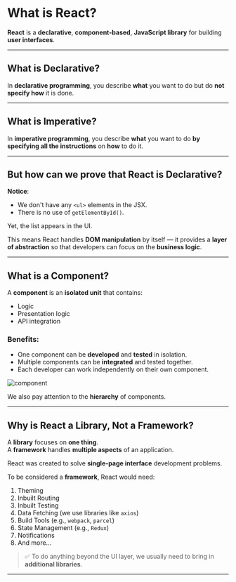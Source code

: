 # What is React?

**React** is a **declarative**, **component-based**, **JavaScript library** for building **user interfaces**.

---

## What is Declarative?

In **declarative programming**, you describe **what** you want to do but do **not specify how** it is done.

---

## What is Imperative?

In **imperative programming**, you describe **what** you want to do **by specifying all the instructions** on **how** to do it.

---

## But how can we prove that React is Declarative?

**Notice**:
- We don't have any `<ul>` elements in the JSX.
- There is no use of `getElementById()`.

Yet, the list appears in the UI.

This means React handles **DOM manipulation** by itself — it provides a **layer of abstraction** so that developers can focus on the **business logic**.

---

## What is a Component?

A **component** is an **isolated unit** that contains:

- Logic  
- Presentation logic  
- API integration  

### Benefits:

- One component can be **developed** and **tested** in isolation.
- Multiple components can be **integrated** and tested together.
- Each developer can work independently on their own component.

![component](https://github.com/user-attachments/assets/409018c2-a7ee-4ae7-b60d-a9c8c94fa63b)

We also pay attention to the **hierarchy** of components.

---

## Why is React a Library, Not a Framework?

A **library** focuses on **one thing**.  
A **framework** handles **multiple aspects** of an application.

React was created to solve **single-page interface** development problems.

To be considered a **framework**, React would need:

1. Theming  
2. Inbuilt Routing  
3. Inbuilt Testing  
4. Data Fetching (we use libraries like `axios`)  
5. Build Tools (e.g., `webpack`, `parcel`)  
6. State Management (e.g., `Redux`)  
7. Notifications  
8. And more...

> ✅ To do anything beyond the UI layer, we usually need to bring in **additional libraries**.

---
